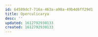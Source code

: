 ```yaml
---
id: 64589dc7-716a-463a-a98a-49b4d6ff29d1
title: Operculicarya
desc: ''
updated: 1612792930133
created: 1612792930133
---
```


